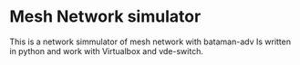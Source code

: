 Mesh Network simulator
======================

This is a network simmulator of mesh network with bataman-adv
Is written in python and work with Virtualbox and vde-switch.

